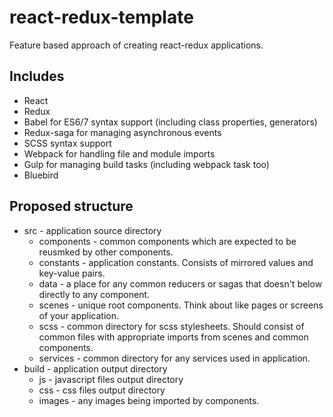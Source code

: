 # react-redux-template
Feature based approach of creating react-redux applications.
## Includes
- React
- Redux
- Babel for ES6/7 syntax support (including class properties, generators)
- Redux-saga for managing asynchronous events
- SCSS syntax support
- Webpack for handling file and module imports
- Gulp for managing build tasks (including webpack task too)
- Bluebird

## Proposed structure
- src - application source directory
	- components - common components which are expected to be reusmked by other components.
	- constants - application constants. Consists of mirrored values and key-value pairs.
	- data - a place for any common reducers or sagas that doesn't below directly to any component.
	- scenes - unique root components. Think about like pages or screens of your application.
	- scss - common directory for scss stylesheets. Should consist of common files with appropriate imports from scenes and common components.
	- services - common directory for any services used in application.
- build - application output directory
	- js - javascript files output directory
	- css - css files output directory
	- images - any images being imported by components.
